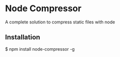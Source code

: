 # Node Compressor
A complete solution to compress static files with node

## Installation
$ npm install node-compressor -g
